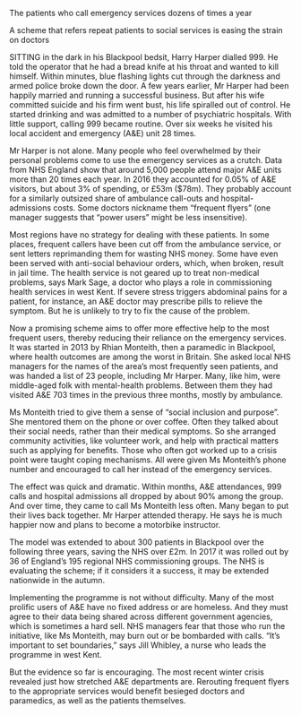 The patients who call emergency services dozens of times a year

A scheme that refers repeat patients to social services is easing the strain on doctors

SITTING in the dark in his Blackpool bedsit, Harry Harper dialled 999. He told the operator that he had a bread knife at his throat and wanted to kill himself. Within minutes, blue flashing lights cut through the darkness and armed police broke down the door. A few years earlier, Mr Harper had been happily married and running a successful business. But after his wife committed suicide and his firm went bust, his life spiralled out of control. He started drinking and was admitted to a number of psychiatric hospitals. With little support, calling 999 became routine. Over six weeks he visited his local accident and emergency (A&E) unit 28 times.

Mr Harper is not alone. Many people who feel overwhelmed by their personal problems come to use the emergency services as a crutch. Data from NHS England show that around 5,000 people attend major A&E units more than 20 times each year. In 2016 they accounted for 0.05% of A&E visitors, but about 3% of spending, or £53m ($78m). They probably account for a similarly outsized share of ambulance call-outs and hospital-admissions costs. Some doctors nickname them “frequent flyers” (one manager suggests that “power users” might be less insensitive).

Most regions have no strategy for dealing with these patients. In some places, frequent callers have been cut off from the ambulance service, or sent letters reprimanding them for wasting NHS money. Some have even been served with anti-social behaviour orders, which, when broken, result in jail time. The health service is not geared up to treat non-medical problems, says Mark Sage, a doctor who plays a role in commissioning health services in west Kent. If severe stress triggers abdominal pains for a patient, for instance, an A&E doctor may prescribe pills to relieve the symptom. But he is unlikely to try to fix the cause of the problem.

Now a promising scheme aims to offer more effective help to the most frequent users, thereby reducing their reliance on the emergency services. It was started in 2013 by Rhian Monteith, then a paramedic in Blackpool, where health outcomes are among the worst in Britain. She asked local NHS managers for the names of the area’s most frequently seen patients, and was handed a list of 23 people, including Mr Harper. Many, like him, were middle-aged folk with mental-health problems. Between them they had visited A&E 703 times in the previous three months, mostly by ambulance.

Ms Monteith tried to give them a sense of “social inclusion and purpose”. She mentored them on the phone or over coffee. Often they talked about their social needs, rather than their medical symptoms. So she arranged community activities, like volunteer work, and help with practical matters such as applying for benefits. Those who often got worked up to a crisis point were taught coping mechanisms. All were given Ms Monteith’s phone number and encouraged to call her instead of the emergency services.

The effect was quick and dramatic. Within months, A&E attendances, 999 calls and hospital admissions all dropped by about 90% among the group. And over time, they came to call Ms Monteith less often. Many began to put their lives back together. Mr Harper attended therapy. He says he is much happier now and plans to become a motorbike instructor.

The model was extended to about 300 patients in Blackpool over the following three years, saving the NHS over £2m. In 2017 it was rolled out by 36 of England’s 195 regional NHS commissioning groups. The NHS is evaluating the scheme; if it considers it a success, it may be extended nationwide in the autumn.

Implementing the programme is not without difficulty. Many of the most prolific users of A&E have no fixed address or are homeless. And they must agree to their data being shared across different government agencies, which is sometimes a hard sell. NHS managers fear that those who run the initiative, like Ms Monteith, may burn out or be bombarded with calls. “It’s important to set boundaries,” says Jill Whibley, a nurse who leads the programme in west Kent.

But the evidence so far is encouraging. The most recent winter crisis revealed just how stretched A&E departments are. Rerouting frequent flyers to the appropriate services would benefit besieged doctors and paramedics, as well as the patients themselves. 
